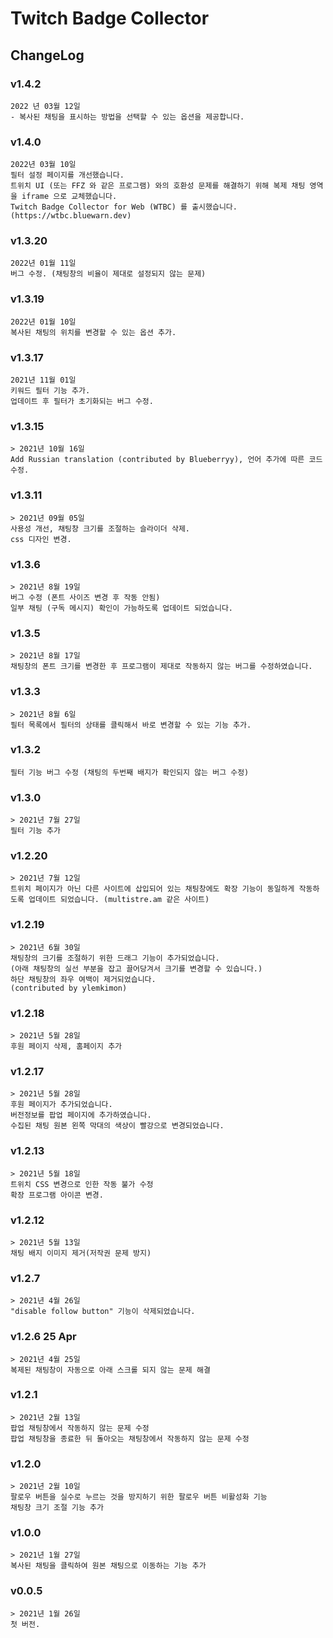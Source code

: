 # Twitch Badge Collector
## ChangeLog

### v1.4.2
    2022 년 03월 12일
    - 복사된 채팅을 표시하는 방법을 선택할 수 있는 옵션을 제공합니다.

### v1.4.0
    2022년 03월 10일
    필터 설정 페이지를 개선했습니다.
    트위치 UI (또는 FFZ 와 같은 프로그램) 와의 호환성 문제를 해결하기 위해 복제 채팅 영역을 iframe 으로 교체했습니다.
    Twitch Badge Collector for Web (WTBC) 를 출시했습니다. (https://wtbc.bluewarn.dev)

### v1.3.20
    2022년 01월 11일
    버그 수정. (채팅창의 비율이 제대로 설정되지 않는 문제)

### v1.3.19
    2022년 01월 10일
    복사된 채팅의 위치를 변경할 수 있는 옵션 추가.

### v1.3.17
    2021년 11월 01일
    키워드 필터 기능 추가.
    업데이트 후 필터가 초기화되는 버그 수정.

### v1.3.15
    > 2021년 10월 16일
    Add Russian translation (contributed by Blueberryy), 언어 추가에 따른 코드 수정.

### v1.3.11
    > 2021년 09월 05일
    사용성 개선, 채팅창 크기를 조절하는 슬라이더 삭제.
    css 디자인 변경.

### v1.3.6 
    > 2021년 8월 19일
    버그 수정 (폰트 사이즈 변경 후 작동 안됨)
    일부 채팅 (구독 메시지) 확인이 가능하도록 업데이트 되었습니다.

### v1.3.5
    > 2021년 8월 17일
    채팅창의 폰트 크기를 변경한 후 프로그램이 제대로 작동하지 않는 버그를 수정하였습니다.

### v1.3.3 
    > 2021년 8월 6일
    필터 목록에서 필터의 상태를 클릭해서 바로 변경할 수 있는 기능 추가.

### v1.3.2
    필터 기능 버그 수정 (채팅의 두번째 배지가 확인되지 않는 버그 수정)

### v1.3.0
    > 2021년 7월 27일 
    필터 기능 추가

### v1.2.20
    > 2021년 7월 12일
    트위치 페이지가 아닌 다른 사이트에 삽입되어 있는 채팅창에도 확장 기능이 동일하게 작동하도록 업데이트 되었습니다. (multistre.am 같은 사이트)

### v1.2.19
    > 2021년 6월 30일
    채팅창의 크기를 조절하기 위한 드래그 기능이 추가되었습니다.
    (아래 채팅창의 실선 부분을 잡고 끌어당겨서 크기를 변경할 수 있습니다.)
    하단 채팅창의 좌우 여백이 제거되었습니다.
    (contributed by ylemkimon)

### v1.2.18
    > 2021년 5월 28일
    후원 페이지 삭제, 홈페이지 추가

### v1.2.17
    > 2021년 5월 28일
    후원 페이지가 추가되었습니다.
    버전정보를 팝업 페이지에 추가하였습니다.
    수집된 채팅 원본 왼쪽 막대의 색상이 빨강으로 변경되었습니다.

### v1.2.13
    > 2021년 5월 18일
    트위치 CSS 변경으로 인한 작동 불가 수정
    확장 프로그램 아이콘 변경.

### v1.2.12
    > 2021년 5월 13일
    채팅 배지 이미지 제거(저작권 문제 방지)

### v1.2.7
    > 2021년 4월 26일
    "disable follow button" 기능이 삭제되었습니다.
    
### v1.2.6 25 Apr
    > 2021년 4월 25일
    복제된 채팅창이 자동으로 아래 스크롤 되지 않는 문제 해결

### v1.2.1
    > 2021년 2월 13일
    팝업 채팅창에서 작동하지 않는 문제 수정
    팝업 채팅창을 종료한 뒤 돌아오는 채팅창에서 작동하지 않는 문제 수정

### v1.2.0
    > 2021년 2월 10일
    팔로우 버튼을 실수로 누르는 것을 방지하기 위한 팔로우 버튼 비활성화 기능
    채팅창 크기 조절 기능 추가

### v1.0.0
    > 2021년 1월 27일
    복사된 채팅을 클릭하여 원본 채팅으로 이동하는 기능 추가
    
### v0.0.5
    > 2021년 1월 26일
    첫 버전.